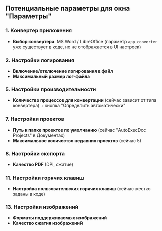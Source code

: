 ## Потенциальные параметры для окна "Параметры"

### 1. **Конвертер приложения**
- **Выбор конвертера**: MS Word / LibreOffice (параметр `app_converter` уже существует в коде, но не отображается в UI настроек)

### 2. **Настройки логирования**
- **Включение/отключение логирования в файл**
- **Максимальный размер лог-файла**


### 5. **Настройки производительности**
- **Количество процессов для конвертации** (сейчас зависит от типа конвертера) + кнопка "Определить автоматически"


### 7. **Настройки проектов**
- **Путь к папке проектов по умолчанию** (сейчас "AutoExecDoc Projects" в Документах)
- **Максимальное количество недавних проектов** (сейчас 5)

### 8. **Настройки экспорта**
- **Качество PDF** (DPI, сжатие)



### 11. **Настройки горячих клавиш**
- **Настройка пользовательских горячих клавиш** (сейчас жестко заданы в коде)


### 13. **Настройки изображений**
- **Форматы поддерживаемых изображений**
- **Качество сжатия изображений**

